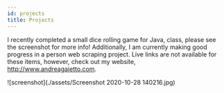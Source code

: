 ```yaml
---
id: projects
title: Projects
---
```


I recently completed a small dice rolling game for Java, class, please see the screenshot for more info! Additionally, I am currently making good progress in a person web scraping project. Live links are not available for these items, however, check out my website, http://www.andreagaietto.com. 

![screenshot](./assets/Screenshot 2020-10-28 140216.jpg)
